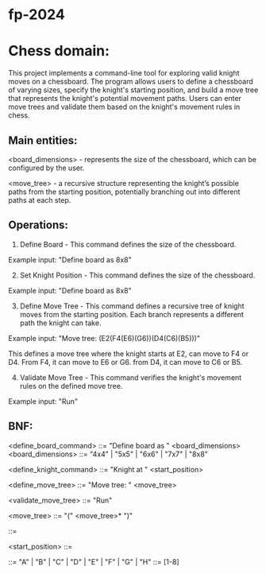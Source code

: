 # fp-2024

# Chess domain:
This project implements a command-line tool for exploring valid knight moves on a chessboard. The program allows users to define a chessboard of varying sizes, specify the knight's starting position, and build a move tree that represents the knight's potential movement paths. Users can enter move trees and validate them based on the knight's movement rules in chess.

## Main entities:
<board_dimensions> - represents the size of the chessboard, which can be configured by the user.

<move_tree> - a recursive structure representing the knight’s possible paths from the starting position, potentially branching out into different paths at each step.

## Operations:
1) Define Board - This command defines the size of the chessboard.

Example input: "Define board as 8x8"

2) Set Knight Position - This command defines the size of the chessboard.

Example input: "Define board as 8x8"

3) Define Move Tree - This command defines a recursive tree of knight moves from the starting position. Each branch represents a different path the knight can take.

Example input: "Move tree: (E2(F4(E6)(G6))(D4(C6)(B5)))"

This defines a move tree where the knight starts at E2, can move to F4 or D4. From F4, it can move to E6 or G6. from D4, it can move to C6 or B5.

4) Validate Move Tree - This command verifies the knight's movement rules on the defined move tree.

Example input: "Run"

## BNF:

<define_board_command> ::= "Define board as " <board_dimensions>
<board_dimensions> ::= "4x4" |  "5x5" |  "6x6" |  "7x7" |  "8x8" 

<define_knight_command> ::= "Knight at " <start_position>

<define_move_tree> ::= "Move tree: " <move_tree>

<validate_move_tree> ::= "Run"

<move_tree> ::= "(" <position> <move_tree>* ")"
              
<position> ::= <file> <rank>

<start_position> ::= <file> <rank>

<file> ::= "A" | "B" | "C" | "D" | "E" | "F" | "G" | "H"
<rank> ::= [1-8]

